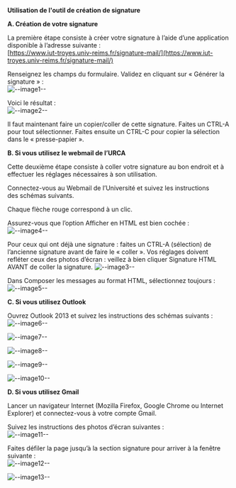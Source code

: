 **Utilisation de l'outil de création de signature**

**A. Création de votre signature**

La première étape consiste à créer votre signature à l’aide d’une application disponible à l’adresse suivante :  
[https://www.iut-troyes.univ-reims.fr/signature-mail/](https://www.iut-troyes.univ-reims.fr/signature-mail/)

Renseignez les champs du formulaire. Validez en cliquant sur « Générer la signature » :  
![--image1--](https://raw.githubusercontent.com/brahimmachkouri/signature-mail/main/images/image1.png)

Voici le résultat :  
![--image2--](https://raw.githubusercontent.com/brahimmachkouri/signature-mail/main/images/image2.jpg)  

Il faut maintenant faire un copier/coller de cette signature. Faites un CTRL-A pour tout sélectionner. Faites ensuite un CTRL-C pour copier la sélection dans le « presse-papier ».

**B. Si vous utilisez le webmail de l’URCA**

Cette deuxième étape consiste à coller votre signature au bon endroit et à effectuer les réglages nécessaires à son utilisation.

Connectez-vous au Webmail de l’Université et suivez les instructions des schémas suivants.

Chaque flèche rouge correspond à un clic.


Assurez-vous que l’option Afficher en HTML est bien cochée :
![--image4--](https://raw.githubusercontent.com/brahimmachkouri/signature-mail/main/images/roundcube2.png)  

Pour ceux qui ont déjà une signature : faites un CTRL-A (sélection) de l’ancienne signature avant de faire le « coller ».
Vos réglages doivent refléter ceux des photos d’écran : veillez à bien cliquer Signature HTML AVANT de coller la signature. 
![--image3--](https://raw.githubusercontent.com/brahimmachkouri/signature-mail/main/images/roundcube1.png)  

 Dans Composer les messages au format HTML, sélectionnez toujours :
![--image5--](https://raw.githubusercontent.com/brahimmachkouri/signature-mail/main/images/roundcube3.png)  
 
**C. Si vous utilisez Outlook**

Ouvrez Outlook 2013 et suivez les instructions des schémas suivants :  
![--image6--](https://raw.githubusercontent.com/brahimmachkouri/signature-mail/main/images/outlook1.jpg)  

![--image7--](https://raw.githubusercontent.com/brahimmachkouri/signature-mail/main/images/outlook2.jpg)  

![--image8--](https://raw.githubusercontent.com/brahimmachkouri/signature-mail/main/images/outlook3.jpg)  

![--image9--](https://raw.githubusercontent.com/brahimmachkouri/signature-mail/main/images/outlook4.jpg)  

![--image10--](https://raw.githubusercontent.com/brahimmachkouri/signature-mail/main/images/outlook5.jpg)  

**D. Si vous utilisez Gmail**

Lancer un navigateur Internet (Mozilla Firefox, Google Chrome ou Internet Explorer) et connectez-vous à votre compte Gmail.

Suivez les instructions des photos d’écran suivantes :  
![--image11--](https://raw.githubusercontent.com/brahimmachkouri/signature-mail/main/images/gmail1.jpg)  

Faites défiler la page jusqu’à la section signature pour arriver à la fenêtre suivante :  
![--image12--](https://raw.githubusercontent.com/brahimmachkouri/signature-mail/main/images/gmail2.jpg)  

![--image13--](https://raw.githubusercontent.com/brahimmachkouri/signature-mail/main/images/gmail3.jpg)  
